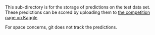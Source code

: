This sub-directory is for the storage of predictions on the test data set. These predictions can be scored by
uploading them to 
[the competition page on Kaggle](https://www.kaggle.com/c/santander-customer-transaction-prediction).

For space concerns, git does not track the predictions.
